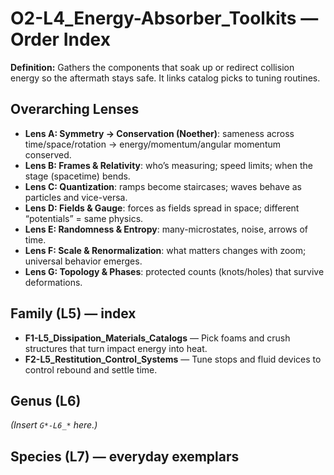 # O2-L4_Energy-Absorber_Toolkits — Order Index
**Definition:** Gathers the components that soak up or redirect collision energy so the aftermath stays safe. It links catalog picks to tuning routines.

## Overarching Lenses

- **Lens A: Symmetry -> Conservation (Noether)**: sameness across time/space/rotation → energy/momentum/angular momentum conserved.
- **Lens B: Frames & Relativity**: who’s measuring; speed limits; when the stage (spacetime) bends.
- **Lens C: Quantization**: ramps become staircases; waves behave as particles and vice-versa.
- **Lens D: Fields & Gauge**: forces as fields spread in space; different “potentials” = same physics.
- **Lens E: Randomness & Entropy**: many-microstates, noise, arrows of time.
- **Lens F: Scale & Renormalization**: what matters changes with zoom; universal behavior emerges.
- **Lens G: Topology & Phases**: protected counts (knots/holes) that survive deformations.

## Family (L5) — index
- **F1-L5_Dissipation_Materials_Catalogs** — Pick foams and crush structures that turn impact energy into heat.
- **F2-L5_Restitution_Control_Systems** — Tune stops and fluid devices to control rebound and settle time.

## Genus (L6)
_(Insert `G*-L6_*` here.)_

## Species (L7) — everyday exemplars
